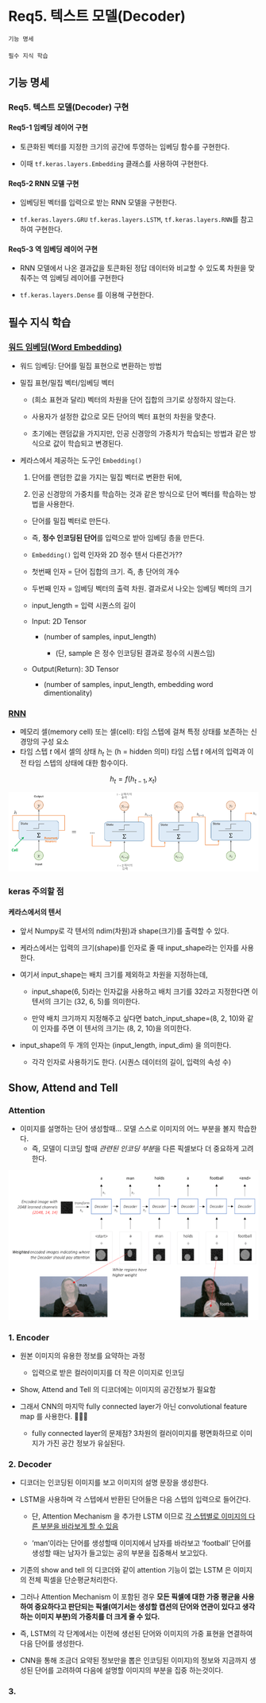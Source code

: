 # Req5. 텍스트 모델(Decoder)

```bash
기능 명세

필수 지식 학습
```

## 기능 명세

### Req5. 텍스트 모델(Decoder) 구현

#### Req5-1 임베딩 레이어 구현

- 토큰화된 벡터를 지정한 크기의 공간에 투영하는 임베딩 함수를 구현한다.

- 이때 `tf.keras.layers.Embedding` 클래스를 사용하여 구현한다.

#### Req5-2 RNN 모델 구현

- 임베딩된 벡터를 입력으로 받는 RNN 모델을 구현한다.

- `tf.keras.layers.GRU` `tf.keras.layers.LSTM`, `tf.keras.layers.RNN`를 참고하여 구현한다.

#### Req5-3 역 임베딩 레이어 구현

- RNN 모델에서 나온 결과값을 토큰화된 정답 데이터와 비교할 수 있도록 차원을 맞춰주는 역 임베딩 레이어를 구현한다

- `tf.keras.layers.Dense` 를 이용해 구현한다.

## 필수 지식 학습

### [워드 임베딩(Word Embedding)](https://wikidocs.net/33520)

- 워드 임베딩: 단어를 밀집 표현으로 변환하는 방법

- 밀집 표현/밀집 벡터/임베딩 벡터

  - (희소 표현과 달리) 벡터의 차원을 단어 집합의 크기로 상정하지 않는다.

  - 사용자가 설정한 값으로 모든 단어의 벡터 표현의 차원을 맞춘다.

  - 초기에는 랜덤값을 가지지만, 인공 신경망의 가중치가 학습되는 방법과 같은 방식으로 값이 학습되고 변경된다.

- 케라스에서 제공하는 도구인 `Embedding()`

  1. 단어를 랜덤한 값을 가지는 밀집 벡터로 변환한 뒤에,

  2. 인공 신경망의 가중치를 학습하는 것과 같은 방식으로 단어 벡터를 학습하는 방법을 사용한다.

  - 단어를 밀집 벡터로 만든다.

  - 즉, **정수 인코딩된 단어**를 입력으로 받아 임베딩 층을 만든다.

  - `Embedding()` 입력 인자와 2D 정수 텐서 다른건가??</u>

  - 첫번째 인자 = 단어 집합의 크기. 즉, 총 단어의 개수

  - 두번째 인자 = 임베딩 벡터의 출력 차원. 결과로서 나오는 임베딩 벡터의 크기

  - input_length = 입력 시퀀스의 길이

  - Input: 2D Tensor

    - (number of samples, input_length)

      - (단, sample 은 정수 인코딩된 결과로 정수의 시퀀스임)

  - Output(Return): 3D Tensor

    - (number of samples, input_length, embedding word dimentionality)

### [RNN](https://excelsior-cjh.tistory.com/183?category=940400)

- 메모리 셀(memory cell) 또는 셀(cell): 타임 스텝에 걸쳐 특정 상태를 보존하는 신경망의 구성 요소
- 타임 스텝 $t$ 에서 셀의 상태 $h_t$ 는 (h = hidden 의미) 타임 스텝 $t$ 에서의 입력과 이전 타임 스텝의 상태에 대한 함수이다.

$$
h_t = f({h}_{t-1}, x_t)
$$

![img](img/99C4E6485BD198EE0E.png)

### keras 주의할 점

#### 케라스에서의 텐서

- 앞서 Numpy로 각 텐서의 ndim(차원)과 shape(크기)를 출력할 수 있다.

- 케라스에서는 입력의 크기(shape)를 인자로 줄 때 input_shape라는 인자를 사용한다.

- 여기서 input_shape는 배치 크기를 제외하고 차원을 지정하는데,

  - input_shape(6, 5)라는 인자값을 사용하고 배치 크기를 32라고 지정한다면 이 텐서의 크기는 (32, 6, 5)를 의미한다.

  - 만약 배치 크기까지 지정해주고 싶다면 batch_input_shape=(8, 2, 10)와 같이 인자를 주면 이 텐서의 크기는 (8, 2, 10)을 의미한다.

- input_shape의 두 개의 인자는 (input_length, input_dim) 을 의미한다.

  - 각각 인자로 사용하기도 한다. (시퀀스 데이터의 길이, 입력의 속성 수)

## Show, Attend and Tell

### Attention

- 이미지를 설명하는 단어 생성할때... 모델 스스로 이미지의 어느 부분을 볼지 학습한다.
  - 즉, 모델이 디코딩 할때 *관련된 인코딩 부분*을 다른 픽셀보다 더 중요하게 고려한다.

![encoder_decoder](img/encoder_decoder.png)

### 1. Encoder

- 원본 이미지의 유용한 정보를 요약하는 과정

  - 입력으로 받은 컬러이미지를 더 작은 이미지로 인코딩

- Show, Attend and Tell 의 디코더에는 이미지의 공간정보가 필요함

- 그래서 CNN의 마지막 fully connected layer가 아닌 convolutional feature map 를 사용한다. 🤔🤔🤔

  - fully connected layer의 문제점? 3차원의 컬러이미지를 평면화하므로 이미지가 가진 공간 정보가 유실된다.

### 2. Decoder

- 디코더는 인코딩된 이미지를 보고 이미지의 설명 문장을 생성한다.

- LSTM을 사용하며 각 스텝에서 반환된 단어들은 다음 스텝의 입력으로 들어간다.

  - 단, Attention Mechanism 을 추가한 LSTM 이므로 <u>각 스텝별로 이미지의 다른 부분을 바라보게 할 수 있음</u>

  - ‘man’이라는 단어를 생성할때 이미지에서 남자를 바라보고 ‘football’ 단어를 생성할 때는 남자가 들고있는 공의 부분을 집중해서 보고있다.

- 기존의 show and tell 의 디코더와 같이 attention 기능이 없는 LSTM 은 이미지의 전체 픽셀을 단순평균처리한다.

- 그러나 Attention Mechanism 이 포함된 경우 **모든 픽셀에 대한 가중 평균을 사용하여 중요하다고 판단되는 픽셀(여기서는 생성할 캡션의 단어와 연관이 있다고 생각하는 이미지 부분)의 가중치를 더 크게 줄 수 있다.**

- 즉, LSTM의 각 단계에서는 이전에 생선된 단어와 이미지의 가중 표현을 연결하여 다음 단어를 생성한다.

- CNN을 통해 조금더 요약된 정보만을 뽑은 인코딩된 이미지)의 정보와 지금까지 생성된 단어를 고려하여 다음에 설명할 이미지의 부분을 집중 하는것이다.

### 3.